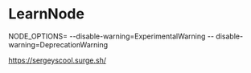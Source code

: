 # LearnNode

NODE_OPTIONS= --disable-warning=ExperimentalWarning -- disable-warning=DeprecationWarning

https://sergeyscool.surge.sh/
